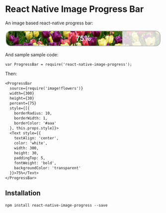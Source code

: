 React Native Image Progress Bar
===============================

An image based react-native progress bar:

![Preview](./images/progress.png)

And sample sample code:

```
var ProgressBar = require('react-native-image-progress');
```

Then:

```
<ProgressBar
  source={require('image!flowers')}
  width={300}
  height={30}
  percent={75}
  style={[{
    borderRadius: 10,
    borderWidth: 1,
    borderColor: '#aaa'
  }, this.props.style]}>
  <Text style={{
    textAlign: 'center',
    color: 'white',
    width: 300,
    height: 30,
    paddingTop: 5,
    fontWeight: 'bold',
    backgroundColor: 'transparent'
  }}>75%</Text>
</ProgressBar>
```

## Installation

```
npm install react-native-image-progress --save
```
